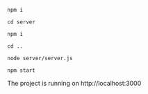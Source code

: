 ```angular2html
npm i

cd server

npm i

cd ..

node server/server.js

npm start
```

The project is running on http://localhost:3000